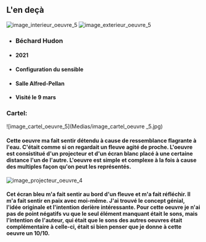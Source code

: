 ## L'en deçà

![image_interieur_oeuvre_5](Medias/image_interieur_oeuvre_5.jpg)
![image_exterieur_oeuvre_5](Medias/image_exterieur_oeuvre_5.jpg)

* ### Béchard Hudon
* #### 2021
* #### Configuration du sensible
* #### Salle Alfred-Pellan
* #### Visité le 9 mars

### Cartel:
![image_cartel_oeuvre_5](Medias/image_cartel_oeuvre _5.jpg)

#### Cette oeuvre ma fait sentir détendu à cause de ressemblance flagrante à l'eau. C'était comme si on regardait un fleuve agité de proche. L'oeuvre est consistitué d'un projecteur et d'un écran blanc placé à une certaine distance l'un de l'autre. L'oeuvre est simple et complexe à la fois à cause des multiples façon qu'on peut les représentés. 

![image_projecteur_oeuvre_4](Medias/image_projecteur_oeuvre_4.jpg)

#### Cet écran bleu m'a fait sentir au bord d'un fleuve et m'a fait réfléchir. Il m'a fait sentir en paix avec moi-même. J'ai trouvé le concept génial, l'idée originale et l'intention derière intéressante. Pour cette oeuvre je n'ai pas de point négatifs vu que le seul élément manquant était le sons, mais l'intention de l'auteur, qui était que le sons des autres oeuvres était complémentaire à celle-ci, était si bien penser que je donne à cette oeuvre un 10/10.
